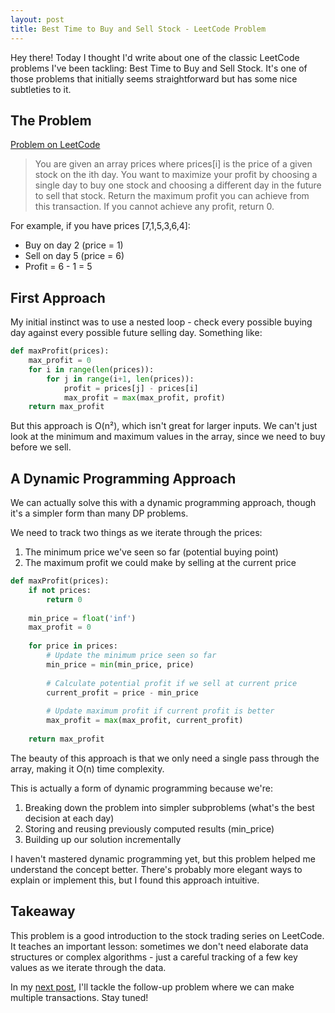 ```yaml
---
layout: post
title: Best Time to Buy and Sell Stock - LeetCode Problem
---
```


Hey there! Today I thought I'd write about one of the classic LeetCode problems I've been tackling: Best Time to Buy and Sell Stock. It's one of those problems that initially seems straightforward but has some nice subtleties to it.

## The Problem

[Problem on LeetCode](https://leetcode.com/problems/best-time-to-buy-and-sell-stock/)


> You are given an array prices where prices[i] is the price of a given stock on the ith day.
You want to maximize your profit by choosing a single day to buy one stock and choosing a different day in the future to sell that stock.
Return the maximum profit you can achieve from this transaction. If you cannot achieve any profit, return 0.

For example, if you have prices [7,1,5,3,6,4]:
- Buy on day 2 (price = 1)
- Sell on day 5 (price = 6)
- Profit = 6 - 1 = 5

## First Approach

My initial instinct was to use a nested loop - check every possible buying day against every possible future selling day. Something like:

```python
def maxProfit(prices):
    max_profit = 0
    for i in range(len(prices)):
        for j in range(i+1, len(prices)):
            profit = prices[j] - prices[i]
            max_profit = max(max_profit, profit)
    return max_profit
```

But this approach is O(n²), which isn't great for larger inputs. We can't just look at the minimum and maximum values in the array, since we need to buy before we sell.

## A Dynamic Programming Approach

We can actually solve this with a dynamic programming approach, though it's a simpler form than many DP problems.

We need to track two things as we iterate through the prices:
1. The minimum price we've seen so far (potential buying point)
2. The maximum profit we could make by selling at the current price

```python
def maxProfit(prices):
    if not prices:
        return 0
        
    min_price = float('inf')
    max_profit = 0
    
    for price in prices:
        # Update the minimum price seen so far
        min_price = min(min_price, price)
        
        # Calculate potential profit if we sell at current price
        current_profit = price - min_price
        
        # Update maximum profit if current profit is better
        max_profit = max(max_profit, current_profit)
    
    return max_profit
```

The beauty of this approach is that we only need a single pass through the array, making it O(n) time complexity.

This is actually a form of dynamic programming because we're:
1. Breaking down the problem into simpler subproblems (what's the best decision at each day)
2. Storing and reusing previously computed results (min_price)
3. Building up our solution incrementally

I haven't mastered dynamic programming yet, but this problem helped me understand the concept better. There's probably more elegant ways to explain or implement this, but I found this approach intuitive.

## Takeaway

This problem is a good introduction to the stock trading series on LeetCode. It teaches an important lesson: sometimes we don't need elaborate data structures or complex algorithms - just a careful tracking of a few key values as we iterate through the data.

In my [next post](/2025/04/15/best-time-to-buy-and-sell-stock-ii/), I'll tackle the follow-up problem where we can make multiple transactions. Stay tuned! 
